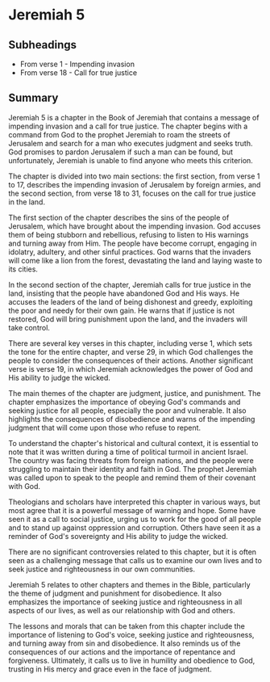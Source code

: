 # Jeremiah 5

## Subheadings

* From verse 1 - Impending invasion
* From verse 18 - Call for true justice

## Summary

Jeremiah 5 is a chapter in the Book of Jeremiah that contains a message of impending invasion and a call for true justice. The chapter begins with a command from God to the prophet Jeremiah to roam the streets of Jerusalem and search for a man who executes judgment and seeks truth. God promises to pardon Jerusalem if such a man can be found, but unfortunately, Jeremiah is unable to find anyone who meets this criterion.

The chapter is divided into two main sections: the first section, from verse 1 to 17, describes the impending invasion of Jerusalem by foreign armies, and the second section, from verse 18 to 31, focuses on the call for true justice in the land.

The first section of the chapter describes the sins of the people of Jerusalem, which have brought about the impending invasion. God accuses them of being stubborn and rebellious, refusing to listen to His warnings and turning away from Him. The people have become corrupt, engaging in idolatry, adultery, and other sinful practices. God warns that the invaders will come like a lion from the forest, devastating the land and laying waste to its cities.

In the second section of the chapter, Jeremiah calls for true justice in the land, insisting that the people have abandoned God and His ways. He accuses the leaders of the land of being dishonest and greedy, exploiting the poor and needy for their own gain. He warns that if justice is not restored, God will bring punishment upon the land, and the invaders will take control.

There are several key verses in this chapter, including verse 1, which sets the tone for the entire chapter, and verse 29, in which God challenges the people to consider the consequences of their actions. Another significant verse is verse 19, in which Jeremiah acknowledges the power of God and His ability to judge the wicked.

The main themes of the chapter are judgment, justice, and punishment. The chapter emphasizes the importance of obeying God's commands and seeking justice for all people, especially the poor and vulnerable. It also highlights the consequences of disobedience and warns of the impending judgment that will come upon those who refuse to repent.

To understand the chapter's historical and cultural context, it is essential to note that it was written during a time of political turmoil in ancient Israel. The country was facing threats from foreign nations, and the people were struggling to maintain their identity and faith in God. The prophet Jeremiah was called upon to speak to the people and remind them of their covenant with God.

Theologians and scholars have interpreted this chapter in various ways, but most agree that it is a powerful message of warning and hope. Some have seen it as a call to social justice, urging us to work for the good of all people and to stand up against oppression and corruption. Others have seen it as a reminder of God's sovereignty and His ability to judge the wicked.

There are no significant controversies related to this chapter, but it is often seen as a challenging message that calls us to examine our own lives and to seek justice and righteousness in our own communities.

Jeremiah 5 relates to other chapters and themes in the Bible, particularly the theme of judgment and punishment for disobedience. It also emphasizes the importance of seeking justice and righteousness in all aspects of our lives, as well as our relationship with God and others.

The lessons and morals that can be taken from this chapter include the importance of listening to God's voice, seeking justice and righteousness, and turning away from sin and disobedience. It also reminds us of the consequences of our actions and the importance of repentance and forgiveness. Ultimately, it calls us to live in humility and obedience to God, trusting in His mercy and grace even in the face of judgment.